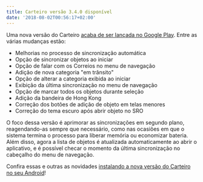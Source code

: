 ```yaml
---
title: Carteiro versão 3.4.0 disponível
date: '2018-08-02T00:56:17+02:00'
---
```


Uma nova versão do Carteiro [acaba de ser lançada no Google Play](https://play.google.com/store/apps/details?id=com.rbardini.carteiro). Entre as várias mudanças estão:

- Melhorias no processo de sincronização automática
- Opção de sincronizar objetos ao iniciar
- Opção de falar com os Correios no menu de navegação
- Adição de nova categoria "em trânsito"
- Opção de alterar a categoria exibida ao iniciar
- Exibição da última sincronização no menu de navegação
- Opção de marcar todos os objetos durante seleção
- Adição da bandeira de Hong Kong
- Correção dos botões de adição de objeto em telas menores
- Correção do tema escuro após abrir objeto no SRO

O foco dessa versão é aprimorar as sincronizações em segundo plano, reagendando-as sempre que necessário, como nas ocasiões em que o sistema termina o processo para liberar memória ou economizar bateria. Além disso, agora a lista de objetos é atualizada automaticamente ao abrir o aplicativo, e é possível checar o momento da última sincronização no cabeçalho do menu de navegação.

Confira essas e outras as novidades [instalando a nova versão do Carteiro no seu Android](https://play.google.com/store/apps/details?id=com.rbardini.carteiro)!
